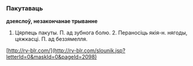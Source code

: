 ### Пакутаваць
**дзеяслоў, незакончанае трыванне**

1. Цярпець пакуты. П. ад зубнога болю. 2. Пераносіць якія-н. нягоды, цяжкасці. П. ад беззямелля.

<a rel="author">[http://rv-blr.com/](http://rv-blr.com/slounik.jsp?letterId=0&maskId=0&pageId=2098)</a>
